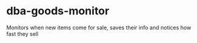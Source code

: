 # dba-goods-monitor
Monitors when new items come for sale, saves their info and notices how fast they sell
